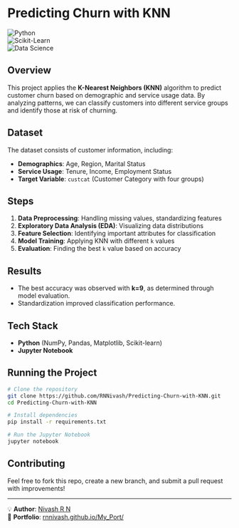 # Predicting Churn with KNN

![Python](https://img.shields.io/badge/Python-3.8%2B-blue)  
![Scikit-Learn](https://img.shields.io/badge/Scikit--Learn-0.24%2B-orange)  
![Data Science](https://img.shields.io/badge/Data%20Science-KNN-green)

## Overview
This project applies the **K-Nearest Neighbors (KNN)** algorithm to predict customer churn based on demographic and service usage data. By analyzing patterns, we can classify customers into different service groups and identify those at risk of churning.

## Dataset
The dataset consists of customer information, including:
- **Demographics**: Age, Region, Marital Status
- **Service Usage**: Tenure, Income, Employment Status
- **Target Variable**: `custcat` (Customer Category with four groups)

## Steps
1. **Data Preprocessing**: Handling missing values, standardizing features
2. **Exploratory Data Analysis (EDA)**: Visualizing data distributions
3. **Feature Selection**: Identifying important attributes for classification
4. **Model Training**: Applying KNN with different `k` values
5. **Evaluation**: Finding the best `k` value based on accuracy

## Results
- The best accuracy was observed with **k=9**, as determined through model evaluation.
- Standardization improved classification performance.

## Tech Stack
- **Python** (NumPy, Pandas, Matplotlib, Scikit-learn)
- **Jupyter Notebook**

## Running the Project
```bash
# Clone the repository
git clone https://github.com/RNNivash/Predicting-Churn-with-KNN.git  
cd Predicting-Churn-with-KNN  

# Install dependencies  
pip install -r requirements.txt  

# Run the Jupyter Notebook  
jupyter notebook  
```

## Contributing
Feel free to fork this repo, create a new branch, and submit a pull request with improvements!

---

💡 **Author**: [Nivash R N](https://www.linkedin.com/in/nivash-r-n/)  
🔗 **Portfolio**: [rnnivash.github.io/My_Port/](https://rnnivash.github.io/My_Port/)  
